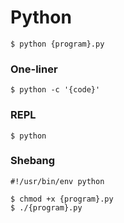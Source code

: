 # Python

```
$ python {program}.py
```

### One-liner
```
$ python -c '{code}'
```

### REPL

```
$ python
```

### Shebang
`#!/usr/bin/env python`
```
$ chmod +x {program}.py
$ ./{program}.py
```
